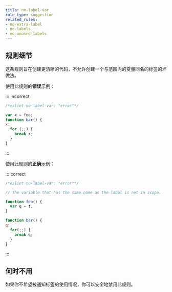 ```yaml
---
title: no-label-var
rule_type: suggestion
related_rules:
- no-extra-label
- no-labels
- no-unused-labels
---
```


## 规则细节

这条规则旨在创建更清晰的代码，不允许创建一个与范围内的变量同名的标签的坏做法。

使用此规则的**错误**示例：

::: incorrect

```js
/*eslint no-label-var: "error"*/

var x = foo;
function bar() {
x:
  for (;;) {
    break x;
  }
}
```

:::

使用此规则的**正确**示例：

::: correct

```js
/*eslint no-label-var: "error"*/

// The variable that has the same name as the label is not in scope.

function foo() {
  var q = t;
}

function bar() {
q:
  for(;;) {
    break q;
  }
}
```

:::

## 何时不用

如果你不希望被通知标签的使用情况，你可以安全地禁用此规则。
